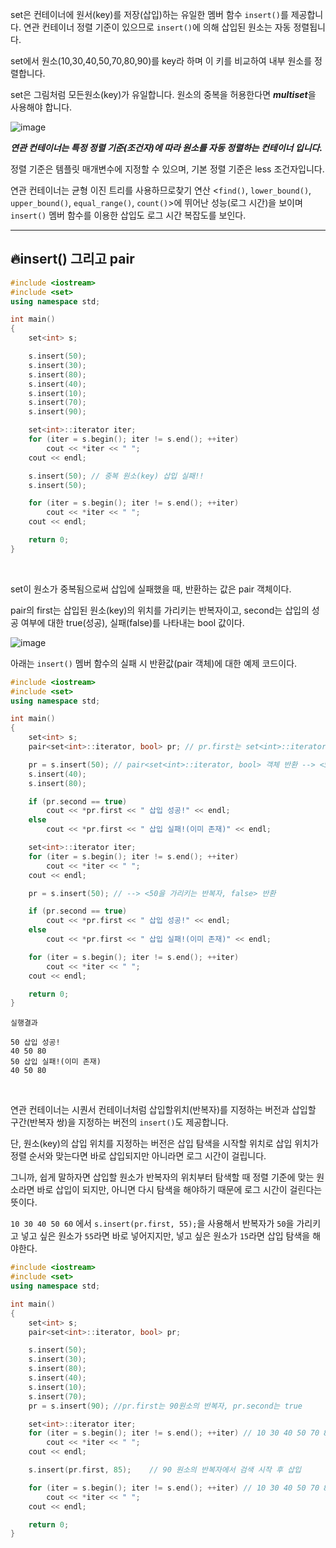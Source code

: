 set은 컨테이너에 원서(key)를 저장(삽입)하는 유일한 멤버 함수 `insert()`를 제공합니다. 연관 컨테이너 정렬 기준이 있으므로 `insert()`에 의해 삽입된 원소는
자동 정렬됩니다.

set에서 원소(10,30,40,50,70,80,90)를 key라 하며 이 키를 비교하여 내부 원소를 정렬합니다.

set은 그림처럼 모든원소(key)가 유일합니다. 원소의 중복을 허용한다면 ***multiset***을 사용해야 합니다.

![image](https://github.com/SunFlower2819/Today-I-learned/assets/130738283/6093007f-71cc-48f2-9cd4-5a7f31a2ad80)

***연관 컨테이너는 특정 정렬 기준(조건자)에 따라 원소를 자동 정렬하는 컨테이너 입니다.***

정렬 기준은 템플릿 매개변수에 지정할 수 있으며, 기본 정렬 기준은 less 조건자입니다.

연관 컨테이너는 균형 이진 트리를 사용하므로찾기 연산 <`find()`, `lower_bound()`, `upper_bound()`, `equal_range()`, `count()`>에 뛰어난 성능(로그 시간)을
보이며 `insert()` 멤버 함수를 이용한 삽입도 로그 시간 복잡도를 보인다.

---

## 🔥insert() 그리고 pair

```cpp
#include <iostream>
#include <set>
using namespace std;

int main()
{
	set<int> s;

	s.insert(50);
	s.insert(30);
	s.insert(80);
	s.insert(40);
	s.insert(10);
	s.insert(70);
	s.insert(90);

	set<int>::iterator iter;
	for (iter = s.begin(); iter != s.end(); ++iter)
		cout << *iter << " ";
	cout << endl;

	s.insert(50); // 중복 원소(key) 삽입 실패!!
	s.insert(50);

	for (iter = s.begin(); iter != s.end(); ++iter)
		cout << *iter << " ";
	cout << endl;

	return 0;
}
```

<br>

set이 원소가 중복됨으로써 삽입에 실패했을 때, 반환하는 값은 pair 객체이다.

pair의 first는 삽입된 원소(key)의 위치를 가리키는 반복자이고, second는 삽입의 성공 여부에 대한 true(성공), 실패(false)를 나타내는 bool 값이다. 

![image](https://github.com/SunFlower2819/Today-I-learned/assets/130738283/91857eee-6945-43d4-85b4-3f672027d6da)


아래는 `insert()` 멤버 함수의 실패 시 반환값(pair 객체)에 대한 예제 코드이다.

```cpp
#include <iostream>
#include <set>
using namespace std;

int main()
{
	set<int> s;
	pair<set<int>::iterator, bool> pr; // pr.first는 set<int>::iterator형, pr.second는 bool형

	pr = s.insert(50); // pair<set<int>::iterator, bool> 객체 반환 --> <50을 가리키는 반복자, true> 반환
	s.insert(40);
	s.insert(80);

	if (pr.second == true)
		cout << *pr.first << " 삽입 성공!" << endl;
	else
		cout << *pr.first << " 삽입 실패!(이미 존재)" << endl;

	set<int>::iterator iter;
	for (iter = s.begin(); iter != s.end(); ++iter)
		cout << *iter << " ";
	cout << endl;

	pr = s.insert(50); // --> <50을 가리키는 반복자, false> 반환

	if (pr.second == true)
		cout << *pr.first << " 삽입 성공!" << endl;
	else
		cout << *pr.first << " 삽입 실패!(이미 존재)" << endl;

	for (iter = s.begin(); iter != s.end(); ++iter)
		cout << *iter << " ";
	cout << endl;

	return 0;
}
```
```
실행결과

50 삽입 성공!
40 50 80
50 삽입 실패!(이미 존재)
40 50 80
```

<br>

연관 컨테이너는 시퀀서 컨테이너처럼 삽입할위치(반복자)를 지정하는 버전과 삽입할 구간(반복자 쌍)을 지정하는 버전의 `insert()`도 제공합니다.

단, 원소(key)의 삽입 위치를 지정하는 버전은 삽입 탐색을 시작할 위치로 삽입 위치가 정렬 순서와 맞는다면 바로 삽입되지만 아니라면 로그 시간이 걸립니다.

그니까, 쉽게 말하자면 삽입할 원소가 반복자의 위치부터 탐색할 때 정렬 기준에 맞는 원소라면 바로 삽입이 되지만, 아니면 다시 탐색을 해야하기 때문에 로그 시간이 걸린다는 뜻이다.

`10 30 40 50 60` 에서 `s.insert(pr.first, 55);`을 사용해서 반복자가 `50`을 가리키고 넣고 싶은 원소가 `55`라면 바로 넣어지지만, 넣고 싶은 원소가 `15`라면 삽입 탐색을 해야한다.

```cpp
#include <iostream>
#include <set>
using namespace std;

int main()
{
	set<int> s;
	pair<set<int>::iterator, bool> pr;

	s.insert(50);
	s.insert(30);
	s.insert(80);
	s.insert(40);
	s.insert(10);
	s.insert(70);
	pr = s.insert(90); //pr.first는 90원소의 반복자, pr.second는 true

	set<int>::iterator iter;
	for (iter = s.begin(); iter != s.end(); ++iter) // 10 30 40 50 70 80 90 출력
		cout << *iter << " "; 
	cout << endl;

	s.insert(pr.first, 85);    // 90 원소의 반복자에서 검색 시작 후 삽입

	for (iter = s.begin(); iter != s.end(); ++iter) // 10 30 40 50 70 80 85 90 출력
		cout << *iter << " ";
	cout << endl;

	return 0;
}
```
